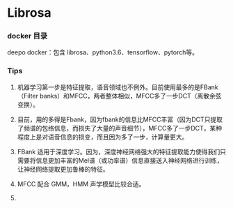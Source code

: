 # Librosa

### docker 目录
deepo docker：包含 librosa、python3.6、tensorflow、pytorch等。

### Tips

1. 机器学习第一步是特征提取，语音领域也不例外。目前使用最多的是FBank（Filter banks）和MFCC，两者整体相似，MFCC多了一步DCT（离散余弦变换）。 

2. 目前，用的多得是Fbank，因为fbank的信息比MFCC丰富（因为DCT只提取了频谱的包络信息，而损失了大量的声音细节），MFCC多了一步DCT，某种程度上是对语音信息的损变，而且因为多了一步，计算量更大。

3. FBank 适用于深度学习。因为，深度神经网络强大的特征提取能力使得我们只需要将信息更加丰富的Mel谱（或功率谱）信息直接送入神经网络进行训练，让神经网络提取更加鲁棒的特征。

4. MFCC 配合 GMM，HMM 声学模型比较合适。

5. 
